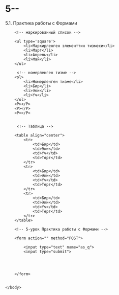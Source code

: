 # 5--
5.1. Практика работы с Формами
<!DOCTYPE html>
<html>
    <head>
        <title>5-sabak</title>
    </head>
    <body>
        <!-- 4-сабак Тизмелер жана Таблицалар менен машыгабыз-->

        <!-- маркированный список -->
        
        <ul type='square'>
            <li>Маркирленген элементтин тизмеси</li>
            <li>Март</li>
            <li>Апрель</li>
            <li>Май</li>            
        </ul>
          
         <!-- номерленген тизме -->
        <ol>
            <li>Номерленген тизме</li>
            <li>Бир</li>
            <li>Эки</li>
            <li>Үч</li> 
        </ol>
        <P></P>
        <P></P>
        <P></P>
        

         <!-- Таблица -->

        <table align="center">                              
            <tr>
                <td>Бир</td>
                <td>Эки</td>
                <td>Үч</td>
                <td>Төрт</td>
            </tr>
            <tr>
                <td>Бир</td>
                <td>Эки</td>
                <td>Үч</td>
                <td>Төрт</td>
            </tr>
            <tr>
                <td>Бир</td>
                <td>Эки</td>
                <td>Үч</td>
                <td>Төрт</td>
            </tr>
        </table>
        
        <!-- 5-урок Практика работы с Формами -->

        <form action="" method="POST"> 

            <input type="text" name="as_q">
            <input type="submit">

            


        </form>


    </body> 



</html>

